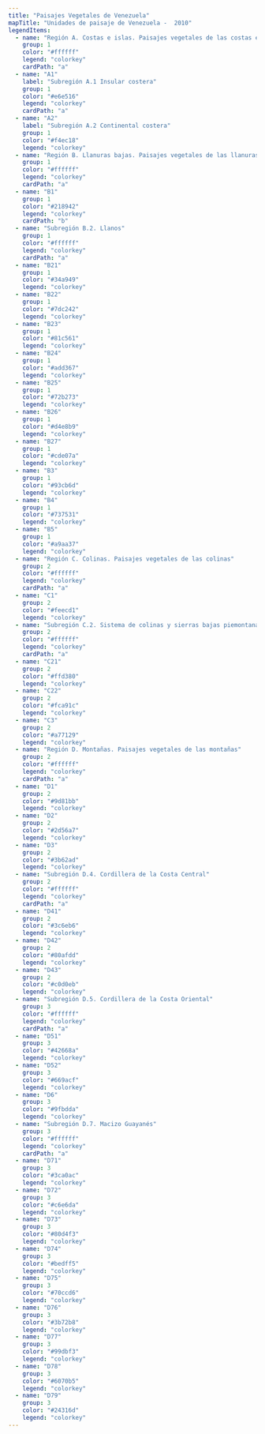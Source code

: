 ```yaml
---
title: "Paisajes Vegetales de Venezuela"
mapTitle: "Unidades de paisaje de Venezuela -  2010"
legendItems:
  - name: "Región A. Costas e islas. Paisajes vegetales de las costas e islas"
    group: 1
    color: "#ffffff"
    legend: "colorkey"
    cardPath: "a"
  - name: "A1"
    label: "Subregión A.1 Insular costera"
    group: 1
    color: "#e6e516"
    legend: "colorkey"
    cardPath: "a"
  - name: "A2"
    label: "Subregión A.2 Continental costera"
    group: 1
    color: "#f4ec18"
    legend: "colorkey"
  - name: "Región B. Llanuras bajas. Paisajes vegetales de las llanuras bajas"
    group: 1
    color: "#ffffff"
    legend: "colorkey"
    cardPath: "a"
  - name: "B1"
    group: 1
    color: "#218942"
    legend: "colorkey"
    cardPath: "b"
  - name: "Subregión B.2. Llanos"
    group: 1
    color: "#ffffff"
    legend: "colorkey"
    cardPath: "a"
  - name: "B21"
    group: 1
    color: "#34a949"
    legend: "colorkey"
  - name: "B22"
    group: 1
    color: "#7dc242"
    legend: "colorkey"
  - name: "B23"
    group: 1
    color: "#81c561"
    legend: "colorkey"
  - name: "B24"
    group: 1
    color: "#add367"
    legend: "colorkey"
  - name: "B25"
    group: 1
    color: "#72b273"
    legend: "colorkey"
  - name: "B26"
    group: 1
    color: "#d4e8b9"
    legend: "colorkey"
  - name: "B27"
    group: 1
    color: "#cde07a"
    legend: "colorkey"
  - name: "B3"
    group: 1
    color: "#93cb6d"
    legend: "colorkey"
  - name: "B4"
    group: 1
    color: "#737531"
    legend: "colorkey"
  - name: "B5"
    group: 1
    color: "#a9aa37"
    legend: "colorkey"
  - name: "Región C. Colinas. Paisajes vegetales de las colinas"
    group: 2
    color: "#ffffff"
    legend: "colorkey"
    cardPath: "a"
  - name: "C1"
    group: 2
    color: "#feecd1"
    legend: "colorkey"
  - name: "Subregión C.2. Sistema de colinas y sierras bajas piemontanas del Escudo Guayanés"
    group: 2
    color: "#ffffff"
    legend: "colorkey"
    cardPath: "a"
  - name: "C21"
    group: 2
    color: "#ffd380"
    legend: "colorkey"
  - name: "C22"
    group: 2
    color: "#fca91c"
    legend: "colorkey"
  - name: "C3"
    group: 2
    color: "#a77129"
    legend: "colorkey"
  - name: "Región D. Montañas. Paisajes vegetales de las montañas"
    group: 2
    color: "#ffffff"
    legend: "colorkey"
    cardPath: "a"
  - name: "D1"
    group: 2
    color: "#9d81bb"
    legend: "colorkey"
  - name: "D2"
    group: 2
    color: "#2d56a7"
    legend: "colorkey"
  - name: "D3"
    group: 2
    color: "#3b62ad"
    legend: "colorkey"
  - name: "Subregión D.4. Cordillera de la Costa Central"
    group: 2
    color: "#ffffff"
    legend: "colorkey"
    cardPath: "a"
  - name: "D41"
    group: 2
    color: "#3c6eb6"
    legend: "colorkey"
  - name: "D42"
    group: 2
    color: "#80afdd"
    legend: "colorkey"
  - name: "D43"
    group: 2
    color: "#c0d0eb"
    legend: "colorkey"
  - name: "Subregión D.5. Cordillera de la Costa Oriental"
    group: 3
    color: "#ffffff"
    legend: "colorkey"
    cardPath: "a"
  - name: "D51"
    group: 3
    color: "#42668a"
    legend: "colorkey"
  - name: "D52"
    group: 3
    color: "#669acf"
    legend: "colorkey"
  - name: "D6"
    group: 3
    color: "#9fbdda"
    legend: "colorkey"
  - name: "Subregión D.7. Macizo Guayanés"
    group: 3
    color: "#ffffff"
    legend: "colorkey"
    cardPath: "a"
  - name: "D71"
    group: 3
    color: "#3ca0ac"
    legend: "colorkey"
  - name: "D72"
    group: 3
    color: "#c6e6da"
    legend: "colorkey"
  - name: "D73"
    group: 3
    color: "#80d4f3"
    legend: "colorkey"
  - name: "D74"
    group: 3
    color: "#bedff5"
    legend: "colorkey"
  - name: "D75"
    group: 3
    color: "#70ccd6"
    legend: "colorkey"
  - name: "D76"
    group: 3
    color: "#3b72b8"
    legend: "colorkey"
  - name: "D77"
    group: 3
    color: "#99dbf3"
    legend: "colorkey"
  - name: "D78"
    group: 3
    color: "#6070b5"
    legend: "colorkey"
  - name: "D79"
    group: 3
    color: "#24316d"
    legend: "colorkey"
---
```

